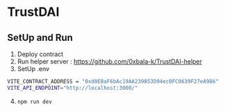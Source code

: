 # TrustDAI

## SetUp and Run
1. Deploy contract
2. Run helper server : https://github.com/0xbala-k/TrustDAI-helper
3. SetUp .env
```bash
VITE_CONTRACT_ADDRESS = "0xd0EBaF6bAc19AA239853D94ec0FC0639F27eA986"
VITE_API_ENDPOINT="http://localhost:3000/"
```
4. `npm run dev`
